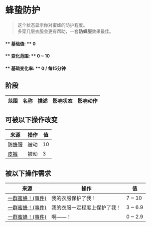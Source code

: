 # 蜂蛰防护  
> 这个状态显示你对蜜蜂的防护程度。<br>多穿几层衣服会更有帮助，一套<b>防蜂服</b>效果最佳。  
  
#### ** 基础值: ** 0   
#### ** 变化范围: ** 0 ~ 10  
#### ** 基础变化率: ** 0 / 每15分钟  
## 阶段  
范围  |  名称  |  描述  |  影响状态  |  影响动作  
----  |  ----  |  ----  |  ----  |  ----  
## 可被以下操作改变  
来源  |  操作  |  值  
----  |  ----  |  ----  
[防蜂服](BeeSuit.md)  |  被动  |  10  
[皮裤](LeatherPants.md)  |  被动  |  3  
## 被以下操作需求  
来源  |  操作  |  值  
----  |  ----  |  ----  
[一群蜜蜂！(事件)](Event_BeesSwarming.md)  |  我的衣服保护了我！  |  7 ~ 10  
[一群蜜蜂！(事件)](Event_BeesSwarming.md)  |  我的衣服一定程度上保护了我！  |  3 ~ 6.9  
[一群蜜蜂！(事件)](Event_BeesSwarming.md)  |  啊——！  |  0 ~ 2.9  


<script>document.title="蜂蛰防护 - 卡牌生存百科 Card Survival Wiki";</script>